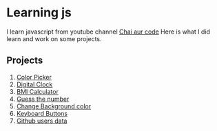 # Learning js
I learn javascript from youtube channel [Chai aur code](https://www.youtube.com/@chaiaurcode)
Here is what I did learn and work on some projects.

## Projects
1) [Color Picker](./projects/01_color_picker)
2) [Digital Clock](./projects/02_digital_clock)
3) [BMI Calculator](./projects/03_BMI_calculator)
4) [Guess the number](./projects/04_guess_the_number)
5) [Change Background color](./projects/05_change_background_color)
6) [Keyboard Buttons](./projects/06_keyboard_buttons)
7) [Github users data](./projects/07_github_data_of_user)
